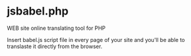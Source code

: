 jsbabel.php
===========

WEB site online translating tool for PHP

Insert babel.js script file in every page of your site and you'll be able to translaste it directly from the browser.

